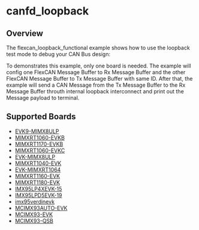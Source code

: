 # canfd_loopback

## Overview
The flexcan_loopback_functional example shows how to use the loopback test mode to debug your CAN Bus design:

To demonstrates this example, only one board is needed. The example will config one FlexCAN Message
Buffer to Rx Message Buffer and the other FlexCAN Message Buffer to Tx Message Buffer with same ID.
After that, the example will send a CAN Message from the Tx Message Buffer to the Rx Message Buffer
throuth internal loopback interconnect and print out the Message payload to terminal.

## Supported Boards
- [EVK9-MIMX8ULP](../../../_boards/evk9mimx8ulp/driver_examples/canfd/loopback/example_board_readme.md)
- [MIMXRT1060-EVKB](../../../_boards/evkbmimxrt1060/driver_examples/canfd/loopback/example_board_readme.md)
- [MIMXRT1170-EVKB](../../../_boards/evkbmimxrt1170/driver_examples/canfd/loopback/example_board_readme.md)
- [MIMXRT1060-EVKC](../../../_boards/evkcmimxrt1060/driver_examples/canfd/loopback/example_board_readme.md)
- [EVK-MIMX8ULP](../../../_boards/evkmimx8ulp/driver_examples/canfd/loopback/example_board_readme.md)
- [MIMXRT1040-EVK](../../../_boards/evkmimxrt1040/driver_examples/canfd/loopback/example_board_readme.md)
- [EVK-MIMXRT1064](../../../_boards/evkmimxrt1064/driver_examples/canfd/loopback/example_board_readme.md)
- [MIMXRT1160-EVK](../../../_boards/evkmimxrt1160/driver_examples/canfd/loopback/example_board_readme.md)
- [MIMXRT1180-EVK](../../../_boards/evkmimxrt1180/driver_examples/canfd/loopback/example_board_readme.md)
- [IMX95LP4XEVK-15](../../../_boards/imx95lp4xevk15/driver_examples/canfd/loopback/example_board_readme.md)
- [IMX95LPD5EVK-19](../../../_boards/imx95lpd5evk19/driver_examples/canfd/loopback/example_board_readme.md)
- [imx95verdinevk](../../../_boards/imx95verdinevk/driver_examples/canfd/loopback/example_board_readme.md)
- [MCIMX93AUTO-EVK](../../../_boards/mcimx93autoevk/driver_examples/canfd/loopback/example_board_readme.md)
- [MCIMX93-EVK](../../../_boards/mcimx93evk/driver_examples/canfd/loopback/example_board_readme.md)
- [MCIMX93-QSB](../../../_boards/mcimx93qsb/driver_examples/canfd/loopback/example_board_readme.md)
